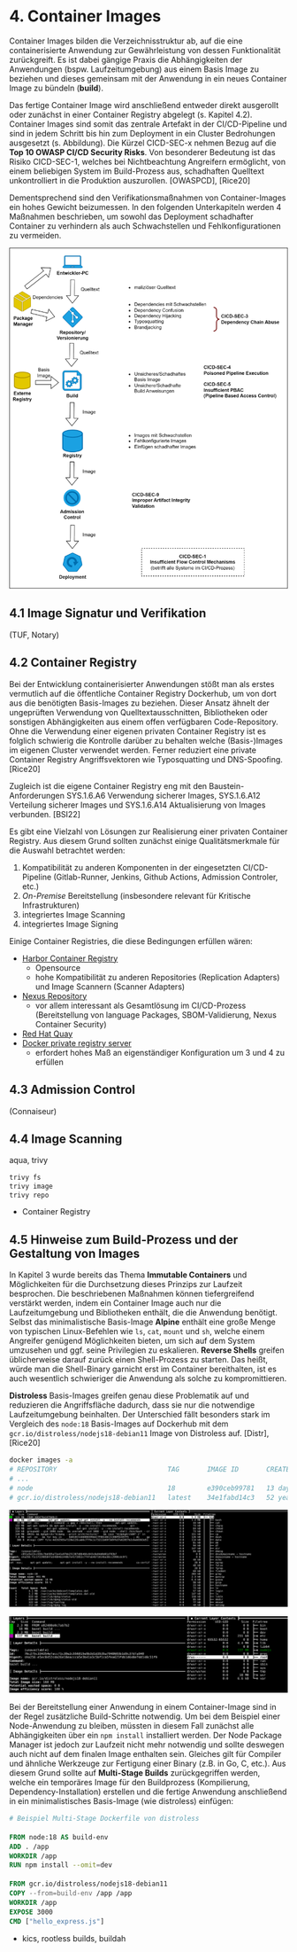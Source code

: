 # 4. Container Images

Container Images bilden die Verzeichnisstruktur ab, auf die eine containerisierte Anwendung zur Gewährleistung von dessen Funktionalität zurückgreift. Es ist dabei gängige Praxis die Abhängigkeiten der Anwendungen (bspw. Laufzeitumgebung) aus einem Basis Image zu beziehen und dieses gemeinsam mit der Anwendung in ein neues Container Image zu bündeln (**build**). 

Das fertige Container Image wird anschließend entweder direkt ausgerollt oder zunächst in einer Container Registry abgelegt (s. Kapitel 4.2). Container Images sind somit das zentrale Artefakt in der CI/CD-Pipeline und sind in jedem Schritt bis hin zum Deployment in ein Cluster Bedrohungen ausgesetzt (s. Abbildung). Die Kürzel CICD-SEC-x nehmen Bezug auf die **Top 10 OWASP CI/CD Security Risks**. Von besonderer Bedeutung ist das Risiko CICD-SEC-1, welches bei Nichtbeachtung Angreifern ermöglicht, von einem beliebigen System im Build-Prozess aus, schadhaften Quelltext unkontrolliert in die Produktion auszurollen. [OWASPCD], [Rice20]

Dementsprechend sind den Verifikationsmaßnahmen von Container-Images ein hohes Gewicht beizumessen. In den folgenden Unterkapiteln werden 4 Maßnahmen beschrieben, um sowohl das Deployment schadhafter Container zu verhindern als auch Schwachstellen und Fehlkonfigurationen zu vermeiden.

![Abbildung: Container Images in CI/CD](Doc/Images/Container_CICD.png)


## 4.1 Image Signatur und Verifikation

(TUF, Notary)

## 4.2 Container Registry

Bei der Entwicklung containerisierter Anwendungen stößt man als erstes vermutlich auf die öffentliche Container Registry Dockerhub, um von dort aus die benötigten Basis-Images zu beziehen. Dieser Ansatz ähnelt der ungeprüften Verwendung von Quelltextausschnitten, Bibliotheken oder sonstigen Abhängigkeiten aus einem offen verfügbaren Code-Repository. Ohne die Verwendung einer eigenen privaten Container Registry ist es folglich schwierig die Kontrolle darüber zu behalten welche (Basis-)Images im eigenen Cluster verwendet werden. Ferner reduziert eine private Container Registry Angriffsvektoren wie Typosquatting und DNS-Spoofing. [Rice20]

Zugleich ist die eigene Container Registry eng mit den Baustein-Anforderungen SYS.1.6.A6 Verwendung sicherer Images, SYS.1.6.A12 Verteilung sicherer Images und SYS.1.6.A14 Aktualisierung von Images verbunden. [BSI22]

Es gibt eine Vielzahl von Lösungen zur Realisierung einer privaten Container Registry. Aus diesem Grund sollten zunächst einige Qualitätsmerkmale für die Auswahl betrachtet werden:

1. Kompatibilität zu anderen Komponenten in der eingesetzten CI/CD-Pipeline (Gitlab-Runner, Jenkins, Github Actions, Admission Controler, etc.)
2. *On-Premise* Bereitstellung (insbesondere relevant für Kritische Infrastrukturen)
3. integriertes Image Scanning 
4. integriertes Image Signing

Einige Container Registries, die diese Bedingungen erfüllen wären:

- [Harbor Container Registry](https://goharbor.io/)
  - Opensource
  - hohe Kompatibilität zu anderen Repositories (Replication Adapters) und Image Scannern (Scanner Adapters)
- [Nexus Repository](https://de.sonatype.com/products/container?topnav=true)
  - vor allem interessant als Gesamtlösung im CI/CD-Prozess (Bereitstellung von language Packages, SBOM-Validierung, Nexus Container Security)
- [Red Hat Quay](https://www.redhat.com/en/technologies/cloud-computing/quay)
- [Docker private registry server](https://docs.docker.com/registry/deploying/)
  - erfordert hohes Maß an eigenständiger Konfiguration um 3 und 4 zu erfüllen


## 4.3 Admission Control

(Connaiseur)

## 4.4 Image Scanning

aqua, trivy

```
trivy fs
trivy image
trivy repo
```

- Container Registry

## 4.5 Hinweise zum Build-Prozess und der Gestaltung von Images

In Kapitel 3 wurde bereits das Thema **Immutable Containers** und Möglichkeiten für die Durchsetzung dieses Prinzips zur Laufzeit besprochen. Die beschriebenen Maßnahmen können tiefergreifend verstärkt werden, indem ein Container Image auch nur die Laufzeitumgebung und Bibliotheken enthält, die die Anwendung benötigt. Selbst das minimalistische Basis-Image **Alpine** enthält eine große Menge von typischen Linux-Befehlen wie ``ls``, ``cat``, ``mount`` und ``sh``, welche einem Angreifer genügend Möglichkeiten bieten, um sich auf dem System umzusehen und ggf. seine Privilegien zu eskalieren. **Reverse Shells** greifen üblicherweise darauf zurück einen Shell-Prozess zu starten. Das heißt, würde man die Shell-Binary garnicht erst im Container bereithalten, ist es auch wesentlich schwieriger die Anwendung als solche zu kompromittieren. 

**Distroless** Basis-Images greifen genau diese Problematik auf und reduzieren die Angriffsfläche dadurch, dass sie nur die notwendige Laufzeitumgebung beinhalten. Der Unterschied fällt besonders stark im Vergleich des ``node:18`` Basis-Images auf Dockerhub mit dem ``gcr.io/distroless/nodejs18-debian11`` Image von Distroless auf. [Distr], [Rice20]

``` bash
docker images -a
# REPOSITORY                            TAG       IMAGE ID       CREATED          SIZE
# ...
# node                                  18        e390ceb99781   13 days ago      991MB
# gcr.io/distroless/nodejs18-debian11   latest    34e1fabd14c3   52 years ago     160MB
```

![Abbildung 2: Layer Inhalt Node Basis-Image (``dive node:18``)](Doc/Images/dive_node.PNG)

![Abbildung 3: Layer Inhalt Distroless Node Basis-Image](Doc/Images/dive_distroless.PNG)

Bei der Bereitstellung einer Anwendung in einem Container-Image sind in der Regel zusätzliche Build-Schritte notwendig. Um bei dem Beispiel einer Node-Anwendung zu bleiben, müssten in diesem Fall zunächst alle Abhängigkeiten über ein ``npm install`` installiert werden. Der Node Package Manager ist jedoch zur Laufzeit nicht mehr notwendig und sollte deswegen auch nicht auf dem finalen Image enthalten sein. Gleiches gilt für Compiler und ähnliche Werkzeuge zur Fertigung einer Binary (z.B. in Go, C, etc.). Aus diesem Grund sollte auf **Multi-Stage Builds** zurückgegriffen werden, welche ein temporäres Image für den Buildprozess (Kompilierung, Dependency-Installation) erstellen und die fertige Anwendung anschließend in ein minimalistisches Basis-Image (wie distroless) einfügen:

```Dockerfile
# Beispiel Multi-Stage Dockerfile von distroless

FROM node:18 AS build-env
ADD . /app
WORKDIR /app
RUN npm install --omit=dev

FROM gcr.io/distroless/nodejs18-debian11
COPY --from=build-env /app /app
WORKDIR /app
EXPOSE 3000
CMD ["hello_express.js"]
```



- kics, rootless builds, buildah
